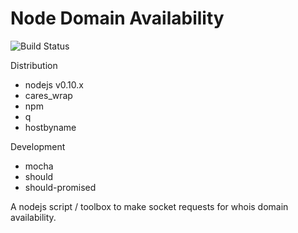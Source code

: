 Node Domain Availability
=====

![Build Status](https://travis-ci.org/josephjaniga/Node-Domain-Availability.svg?branch=master)

Distribution
 * nodejs v0.10.x
 * cares_wrap
 * npm
 * q
 * hostbyname

Development
 * mocha
 * should
 * should-promised

A nodejs script / toolbox to make socket requests for whois domain availability.
